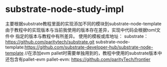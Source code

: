 # substrate-node-study-impl
主要根据substrate教程里面的实现添加不同的模块到substrate-node-template
由于教程中的实现版本与当前我使用的版本存在差异，实现中代码会根据toml文件中
指定的版本与教程中有所差异。
使用的模板或库地址：
substrate： https://github.com/paritytech/substrate.git
substrate-node-template:https://github.com/substrate-developer-hub/substrate-node-template
//在添加evm pallet时需要单独用到的，教程中使用的substrate版本中还包含有pallet-evm
 pallet-evm: https://github.com/parityTech/frontier
